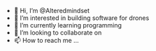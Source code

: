 - 👋 Hi, I’m @Alteredmindset
- 👀 I’m interested in building software for drones
- 🌱 I’m currently learning programming 
- 💞️ I’m looking to collaborate on 
- 📫 How to reach me ...

<!---
Alteredmindset/Alteredmindset is a ✨ special ✨ repository because its `README.md` (this file) appears on your GitHub profile.
You can click the Preview link to take a look at your changes.
--->
